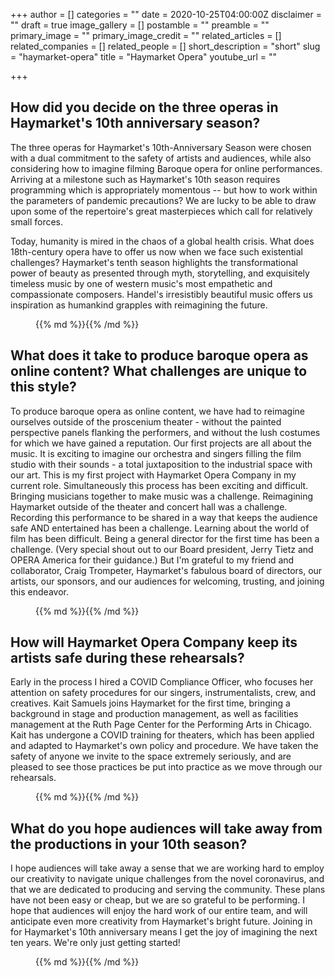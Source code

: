 +++
author = []
categories = ""
date = 2020-10-25T04:00:00Z
disclaimer = ""
draft = true
image_gallery = []
postamble = ""
preamble = ""
primary_image = ""
primary_image_credit = ""
related_articles = []
related_companies = []
related_people = []
short_description = "short"
slug = "haymarket-opera"
title = "Haymarket Opera"
youtube_url = ""

+++
## How did you decide on the three operas in Haymarket's 10th anniversary season?

The three operas for Haymarket's 10th-Anniversary Season were chosen with a dual commitment to the safety of artists and audiences, while also considering how to imagine filming Baroque opera for online performances. Arriving at a milestone such as Haymarket's 10th season requires programming which is appropriately momentous -- but how to work within the parameters of pandemic precautions? We are lucky to be able to draw upon some of the repertoire's great masterpieces which call for relatively small forces.

Today, humanity is mired in the chaos of a global health crisis. What does 18th-century opera have to offer us now when we face such existential challenges? Haymarket's tenth season highlights the transformational power of beauty as presented through myth, storytelling, and exquisitely timeless music by one of western music's most empathetic and compassionate composers. Handel's irresistibly beautiful music offers us inspiration as humankind grapples with reimagining the future.

<figure data-type="image">{{% md %}}{{% /md %}}

<figcaption></figcaption>

</figure>

## What does it take to produce baroque opera as online content? What challenges are unique to this style?

To produce baroque opera as online content, we have had to reimagine ourselves outside of the proscenium theater - without the painted perspective panels flanking the performers, and without the lush costumes for which we have gained a reputation. Our first projects are all about the music. It is exciting to imagine our orchestra and singers filling the film studio with their sounds -  a total juxtaposition to the industrial space with our art.  This is my first project with Haymarket Opera Company in my current role. Simultaneously this process has been exciting and difficult. Bringing musicians together to make music was a challenge. Reimagining Haymarket outside of the theater and concert hall was a challenge. Recording this performance to be shared in a way that keeps the audience safe AND entertained has been a challenge. Learning about the world of film has been difficult. Being a general director for the first time has been a challenge. (Very special shout out to our Board president, Jerry Tietz and OPERA America for their guidance.) But I'm grateful to my friend and collaborator, Craig Trompeter, Haymarket's fabulous board of directors, our artists, our sponsors, and our audiences for welcoming, trusting, and joining this endeavor.

<figure data-type="image">{{% md %}}{{% /md %}}

<figcaption></figcaption>

</figure>

## How will Haymarket Opera Company keep its artists safe during these rehearsals?

Early in the process I hired a COVID Compliance Officer, who focuses her attention on safety procedures for our singers, instrumentalists, crew, and creatives. Kait Samuels joins Haymarket for the first time, bringing a background in stage and production management, as well as facilities management at the Ruth Page Center for the Performing Arts in Chicago. Kait has undergone a COVID training for theaters, which has been applied and adapted to Haymarket's own policy and procedure. We have taken the safety of anyone we invite to the space extremely seriously, and are pleased to see those practices be put into practice as we move through our rehearsals.

<figure data-type="image">{{% md %}}{{% /md %}}

<figcaption></figcaption>

</figure>

## What do you hope audiences will take away from the productions in your 10th season?

I hope audiences will take away a sense that we are working hard to employ our creativity to navigate unique challenges from the novel coronavirus, and that we are dedicated to producing and serving the community. These plans have not been easy or cheap, but we are so grateful to be performing. I hope that audiences will enjoy the hard work of our entire team, and will anticipate even more creativity from Haymarket's bright future. Joining in for Haymarket's 10th anniversary means I get the joy of imagining the next ten years. We're only just getting started!

<figure data-type="video">{{% md %}}{{% /md %}}

</figure>